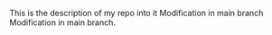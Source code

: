 This is the description of my repo into it
Modification in main branch
Modification in main branch.
